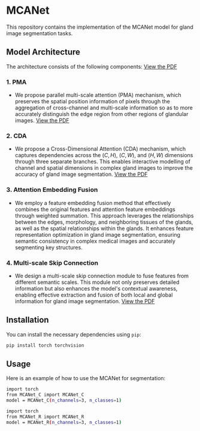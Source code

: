 # MCANet

This repository contains the implementation of the MCANet model for gland image segmentation tasks.

## Model Architecture
The architecture consists of the following components:
[View the PDF](./pdf/MCANet.pdf)

### 1. **PMA**
   - We propose parallel multi-scale attention (PMA) mechanism, which preserves the spatial position information of pixels through the aggregation of cross-channel and multi-scale information so as to more accurately distinguish the edge region from other regions of glandular images.
[View the PDF](./pdf/PMA.pdf)

### 2. **CDA**
   - We propose a Cross-Dimensional Attention (CDA) mechanism, which captures dependencies across the $(C, H)$, $(C, W)$, and $(H, W)$ dimensions through three separate branches. This enables interactive modelling of channel and spatial dimensions in complex gland images to improve the accuracy of gland image segmentation.
[View the PDF](./pdf/CDA.pdf)

### 3. **Attention Embedding Fusion**
   - We employ a feature embedding fusion method that effectively combines the original features and attention feature embeddings through weighted summation. This approach leverages the relationships between the edges, morphology, and neighboring tissues of the glands, as well as the spatial relationships within the glands. It enhances feature representation optimization in gland image segmentation, ensuring semantic consistency in complex medical images and accurately segmenting key structures.

### 4. **Multi-scale Skip Connection**
   - We design a multi-scale skip connection module to fuse features from different semantic scales. This module not only preserves detailed information but also enhances the model's contextual awareness, enabling effective extraction and fusion of both local and global information for gland image segmentation.
[View the PDF](./pdf/Multiscale_Skip_Connection.pdf)

## Installation

You can install the necessary dependencies using `pip`:

```bash
pip install torch torchvision
```

## Usage
Here is an example of how to use the MCANet for segmentation:
```bash
import torch
from MCANet_C import MCANet_C
model = MCANet_C(n_channels=3, n_classes=1)
```

```bash
import torch
from MCANet_R import MCANet_R
model = MCANet_R(n_channels=3, n_classes=1)
```
